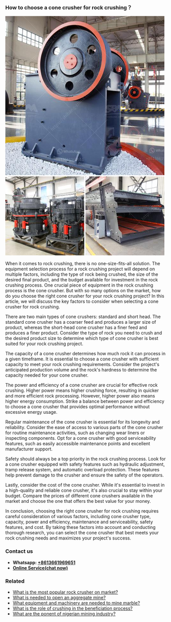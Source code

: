 <h3>How to choose a cone crusher for rock crushing？</h3><img src='1701742512.jpg' alt=''><p>When it comes to rock crushing, there is no one-size-fits-all solution. The equipment selection process for a rock crushing project will depend on multiple factors, including the type of rock being crushed, the size of the desired final product, and the budget available for investment in the rock crushing process. One crucial piece of equipment in the rock crushing process is the cone crusher. But with so many options on the market, how do you choose the right cone crusher for your rock crushing project? In this article, we will discuss the key factors to consider when selecting a cone crusher for rock crushing.</p><p>There are two main types of cone crushers: standard and short head. The standard cone crusher has a coarser feed and produces a larger size of product, whereas the short-head cone crusher has a finer feed and produces a finer product. Consider the type of rock you need to crush and the desired product size to determine which type of cone crusher is best suited for your rock crushing project.</p><p>The capacity of a cone crusher determines how much rock it can process in a given timeframe. It is essential to choose a cone crusher with sufficient capacity to meet your rock crushing requirements. Consider the project's anticipated production volume and the rock's hardness to determine the capacity needed for your cone crusher.</p><p>The power and efficiency of a cone crusher are crucial for effective rock crushing. Higher power means higher crushing force, resulting in quicker and more efficient rock processing. However, higher power also means higher energy consumption. Strike a balance between power and efficiency to choose a cone crusher that provides optimal performance without excessive energy usage.</p><p>Regular maintenance of the cone crusher is essential for its longevity and reliability. Consider the ease of access to various parts of the cone crusher for routine maintenance activities, such as changing wear liners or inspecting components. Opt for a cone crusher with good serviceability features, such as easily accessible maintenance points and excellent manufacturer support.</p><p>Safety should always be a top priority in the rock crushing process. Look for a cone crusher equipped with safety features such as hydraulic adjustment, tramp release system, and automatic overload protection. These features help prevent damage to the crusher and ensure the safety of the operators.</p><p>Lastly, consider the cost of the cone crusher. While it's essential to invest in a high-quality and reliable cone crusher, it's also crucial to stay within your budget. Compare the prices of different cone crushers available in the market and choose the one that offers the best value for your money.</p><p>In conclusion, choosing the right cone crusher for rock crushing requires careful consideration of various factors, including cone crusher type, capacity, power and efficiency, maintenance and serviceability, safety features, and cost. By taking these factors into account and conducting thorough research, you can select the cone crusher that best meets your rock crushing needs and maximizes your project's success.</p><h3>Contact us</h3><ul><li><strong>Whatsapp:&nbsp;<a href="https://wa.me/8613661969651">+8613661969651</a></strong></li><li><a href="https://swt.shibang-china.com/?git&amp;zhl&amp;How to choose a cone crusher for rock crushing？"><strong>Online Service(chat now)</strong></a></li></ul><h3>Related</h3><ul><li><a href='What is the most popular rock crusher on market.md'>What is the most popular rock crusher on market?</a></li><li><a href='What is needed to open an aggregate mine.md'>What is needed to open an aggregate mine?</a></li><li><a href='What equipment and machinery are needed to mine marble.md'>What equipment and machinery are needed to mine marble?</a></li><li><a href='What is the role of crushing in the beneficiation process.md'>What is the role of crushing in the beneficiation process?</a></li><li><a href='What are the ponent of nigerian mining industry.md'>What are the ponent of nigerian mining industry?</a></li></ul>
